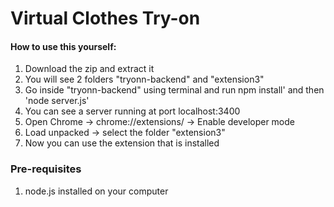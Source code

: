 # Virtual Clothes Try-on
<h4>How to use this yourself:</h4>

1. Download the zip and extract it
2. You will see 2 folders "tryonn-backend" and "extension3"
3. Go inside "tryonn-backend" using terminal and run npm install' and then 'node server.js'
4. You can see a server running at port localhost:3400
5. Open  Chrome -> chrome://extensions/ -> Enable developer mode
6. Load unpacked -> select the folder "extension3"
7. Now you can use the extension that is installed


<h3>Pre-requisites</h3>

1. node.js installed on your computer
